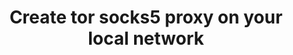 ---
title: "Create tor socks5 proxy on your local network"
description: "This guide will show you how to create a tor proxy on your private local network, enabling anonymous browsing."
publishDate: "Aug 2021"
tags: ["networking", "proxy", "tor"]
link: "https://medium.com/@herman.daniel/create-tor-sock5-proxy-on-your-local-network-b85d43f96d7b?source=friends_link&sk=db2b2f70490af5cd0375c8539992269d"
---